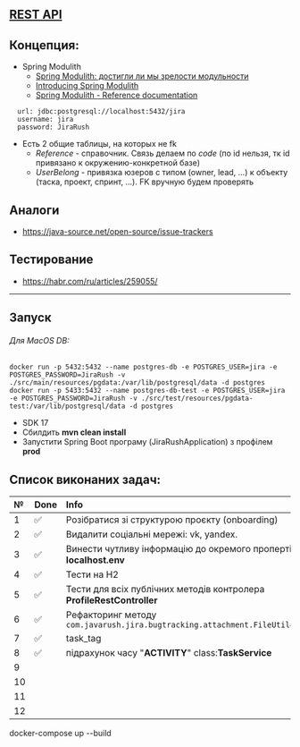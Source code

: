 ## [REST API](http://localhost:8080/doc)

## Концепция:

- Spring Modulith
    - [Spring Modulith: достигли ли мы зрелости модульности](https://habr.com/ru/post/701984/)
    - [Introducing Spring Modulith](https://spring.io/blog/2022/10/21/introducing-spring-modulith)
    - [Spring Modulith - Reference documentation](https://docs.spring.io/spring-modulith/docs/current-SNAPSHOT/reference/html/)

```
  url: jdbc:postgresql://localhost:5432/jira
  username: jira
  password: JiraRush
```

- Есть 2 общие таблицы, на которых не fk
    - _Reference_ - справочник. Связь делаем по _code_ (по id нельзя, тк id привязано к окружению-конкретной базе)
    - _UserBelong_ - привязка юзеров с типом (owner, lead, ...) к объекту (таска, проект, спринт, ...). FK вручную будем
      проверять

## Аналоги

- https://java-source.net/open-source/issue-trackers

## Тестирование

- https://habr.com/ru/articles/259055/

___
## Запуск
###### Для MacOS DB:
```
docker run -p 5432:5432 --name postgres-db -e POSTGRES_USER=jira -e POSTGRES_PASSWORD=JiraRush -v ./src/main/resources/pgdata:/var/lib/postgresql/data -d postgres
docker run -p 5433:5432 --name postgres-db-test -e POSTGRES_USER=jira -e POSTGRES_PASSWORD=JiraRush -v ./src/test/resources/pgdata-test:/var/lib/postgresql/data -d postgres
```
- SDK 17
- Сбилдить <strong>mvn clean install</strong>
- Запустити Spring Boot програму (JiraRushApplication) з профілем **prod**


## Список виконаних задач:

| №  | Done | Info                                                                     |
|:---|:-----|:-------------------------------------------------------------------------|
| 1  | ✅ | Розібратися зі структурою проєкту (onboarding)|
| 2  | ✅ | Видалити соціальні мережі: vk, yandex.|
| 3  | ✅ | Винести чутливу інформацію до окремого проперті файлу **localhost.env**|
| 4  | ✅ | Тести на H2 |
| 5  | ✅ | Тести для всіх публічних методів контролера **ProfileRestController**|
| 6  | ✅ | Рефакторинг методу `com.javarush.jira.bugtracking.attachment.FileUtil#upload`|
| 7  | ✅ | task_tag |
| 8  | ✅ | підрахунок часу "**ACTIVITY**"  class:**TaskService**|
| 9  |      |                                                                          |
| 10 |      |                                                                          |
| 11 |      |                                                                          |
| 12 |      |                                                                          |

docker-compose up --build